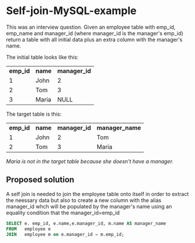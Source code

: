 # Self-join-MySQL-example
This was an interview question. Given an employee table with emp_id, emp_name and manager_id (where manager_id is the manager's emp_id) return a table with all initial data plus an extra column with the manager's name.

The initial table looks like this:

<table>
<tr>
<td><strong>emp_id</strong></td><td><strong>name</strong></td><td><strong>manager_id</strong></td>
</tr>
<tr>
<td>1</td><td>John</td><td>2</td>
</tr>
<tr>
<td>2</td><td>Tom</td><td>3</td>
</tr>
<tr>
<td>3</td><td>Maria</td><td>NULL</td>
</tr>
</table>

The target table is this:

<table>
<tr>
<td><strong>emp_id</strong></td><td><strong>name</strong></td><td><strong>manager_id</strong></td><td><strong>manager_name</strong>
</tr>
<tr>
<td>1</td><td>John</td><td>2</td><td>Tom</td>
</tr>
<tr>
<td>2</td><td>Tom</td><td>3</td><td>Maria</td>
</tr>
</table>

<i>Maria is not in the target table because she doesn't have a manager.</i>

<h2> Proposed solution</h2>

A self join is needed to join the employee table onto itself in order to extract the neessary data but also to create a new column with the alias manager_id whch will be populated by the manager's name using an equality condition that the manager_id=emp_id

```sql
SELECT e. emp_id, e.name,e.manager_id, m.name AS manager_name
FROM   employee e
JOIN   employee m on e.manager_id = m.emp_id;
```



